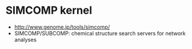 # SIMCOMP kernel

* http://www.genome.jp/tools/simcomp/
* SIMCOMP/SUBCOMP: chemical structure search servers for network analyses
